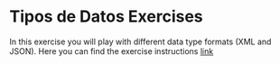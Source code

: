 # Tipos de Datos Exercises

In this exercise you will play with different data type formats (XML and JSON). Here you can find the exercise instructions [link](https://docs.google.com/document/d/1ylT2HvkO3S5tNkh8PlyCXNatBBguYybORmsAmDEmht0/edit?pli=1#)

